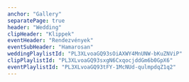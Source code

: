 ```yaml
---
anchor: "Gallery"
separatePage: true
header: "Wedding"
clipHeader: "Klippek"
eventHeader: "Rendezvények"
eventSubHeader: "Hamarosan"
weddingPlaylistId: "PL3XLvoaGQ93sOiAXWY4MnUNW-bKuZNViP"
clipPlaylistId: "PL3XLvoaGQ93sxgN6CxqocjddGm6b0GpX6"
eventPlaylistId: "PL3XLvoaGQ93tFY-1McNUd-qulmpdqZ1q2"
---
```

